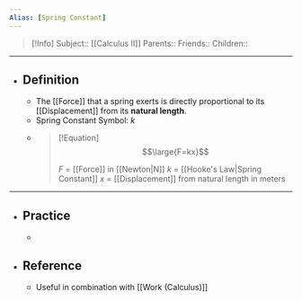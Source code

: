 ```yaml
---
Alias: [Spring Constant]
---
```

> [!Info]
> Subject:: [[Calculus II]]
> Parents:: 
> Friends:: 
> Children:: 
---
- ## Definition
	- The [[Force]] that a spring exerts is directly proportional to its [[Displacement]] from its **natural length**.
	- Spring Constant Symbol: $k$
	- > [!Equation]
	  > $$\large{F=kx}$$
	  > 
	  > $F$ = [[Force]] in [[Newton|N]]
	  > $k$ = [[Hooke's Law|Spring Constant]]
	  > $x$ = [[Displacement]] from natural length in meters
---
- ## Practice
	- 
- ## Reference
	- Useful in combination with [[Work (Calculus)]]